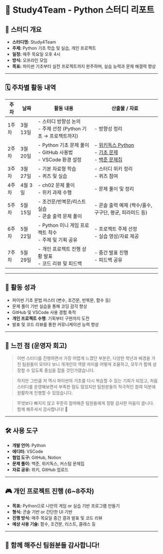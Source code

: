 # 🐍 Study4Team - Python 스터디 리포트

## 📌 스터디 개요

- **스터디명:** Study4Team  
- **주제:** Python 기초 학습 및 실습, 개인 프로젝트  
- **일정:** 매주 목요일 오후 4시  
- **방식:** 오프라인 모임  
- **목표:** 파이썬 기초부터 실전 프로젝트까지 완주하며, 실습 능력과 문제 해결력 향상

---

## 🗓️ 주차별 활동 내역

| 주차 | 날짜 | 활동 내용 | 산출물 / 자료 |
|------|------|-----------|----------------|
| 1주차 | 3월 13일 | - 스터디 방향성 논의<br>- 주제 선정 (Python 기초 → 프로젝트까지) | - 방향성 정리<br>
| 2주차 | 3월 20일 | - Python 기초 문제 풀이<br>- GitHub 사용법<br>- VSCode 환경 설정 | - [위키독스 Python](https://wikidocs.net/book/2)<br>- [기초 문제](https://github.com/ychoi-kr/wikidocs-chobo-python)<br>- [백준 문제집](https://www.acmicpc.net/workbook/view/2032) |
| 3주차 | 3월 27일 | - 기본 자료형 학습<br>- 퀴즈 및 실습 | - 스터디 위키 정리<br>- 퀴즈 참여 |
| 4주차 | 4월 3일 | - ch02 문제 풀이<br>- 위키 과제 수행 | - 문제 풀이 및 정리 |
| 5주차 | 5월 15일 | - 조건문/반복문/리스트 실습<br>- 콘솔 출력 문제 풀이 | - 콘솔 출력 예제 (짝수/홀수, 구구단, 평균, 피라미드 등) |
| 6주차 | 5월 22일 | - Python 미니 게임 프로젝트 착수<br>- 주제 및 기획 공유 | - 프로젝트 주제 선정<br>- 실습 영상/자료 제공 |
| 7주차 | 5월 29일 | - 개인 프로젝트 진행 상황 발표<br>- 코드 리뷰 및 피드백 | - 중간 발표 진행<br>- 피드백 공유 |

---

## 🧠 활동 성과

- 파이썬 기초 문법 마스터 (변수, 조건문, 반복문, 함수 등)
- 문제 풀이 기반 실습을 통해 코딩 감각 향상
- GitHub 및 VSCode 사용 경험 축적
- **개인 프로젝트 수행**: 기획부터 구현까지 도전
- 발표 및 코드 리뷰를 통한 커뮤니케이션 능력 향상

---

## 💬 느낀 점 (운영자 회고)

> 이번 스터디를 진행하면서 가장 어렵게 느꼈던 부분은, 다양한 학년과 배경을 가진 팀원들이 모이다 보니
> 개개인의 역량 차이를 어떻게 조율하고, 모두가 함께 성장할 수 있도록 중심을 잡을 것인가였습니다.

> 하지만 그만큼 저 역시 파이썬의 기초를 다시 복습할 수 있는 기회가 되었고,
> 처음 스터디를 운영해보면서 부족한 점도 많았지만 팀원분들의 적극적인 참여 덕분에 원활하게 진행할 수 있었습니다.

> 무엇보다 빠지지 않고 꾸준히 참여해준 팀원들에게 정말 감사한 마음이 큽니다.
> 함께 해주셔서 감사합니다! 🙏

---

## 🛠️ 사용 도구

- **개발 언어:** Python
- **에디터:** VSCode  
- **협업 도구:** GitHub, Notion  
- **문제 풀이:** 백준, 위키독스, 커스텀 문제집  
- **자료 공유:** 위키, GitHub 업로드

---

## 🎮 개인 프로젝트 진행 (6~8주차)

- **목표:** Python으로 나만의 게임 or 실습 기반 프로그램 만들기  
- **형식:** 콘솔 기반 or 간단한 UI 기반  
- **진행 방식:** 매주 목요일 중간 결과 발표 및 코드 리뷰
- **예상 사용 기술:** 함수, 조건문, 리스트, 클래스 등

---

## 🙌 함께 해주신 팀원분들 감사합니다!

